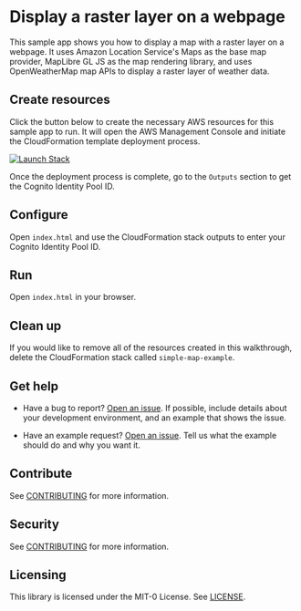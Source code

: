 # Display a raster layer on a webpage

This sample app shows you how to display a map with a raster layer on a webpage. It uses Amazon Location Service's Maps as the base map provider, MapLibre GL JS as the map rendering library, and uses OpenWeatherMap map APIs to display a raster layer of weather data.

## Create resources

Click the button below to create the necessary AWS resources for this sample app to run. It will open the AWS Management Console and initiate the CloudFormation template deployment process.

[![Launch Stack](https://amazon-location-cloudformation-templates.s3.us-west-2.amazonaws.com/cfn-launch-stack-button.svg)](https://console.aws.amazon.com/cloudformation/home?#/stacks/quickcreate?stackName=simple-map-example&templateURL=https://amazon-location-cloudformation-templates.s3.us-west-2.amazonaws.com/samples/web-simple-map/template.yml)

Once the deployment process is complete, go to the `Outputs` section to get the Cognito Identity Pool ID.

## Configure

Open `index.html` and use the CloudFormation stack outputs to enter your Cognito Identity Pool ID.

## Run

Open `index.html` in your browser.

## Clean up

If you would like to remove all of the resources created in this walkthrough, delete the CloudFormation stack called `simple-map-example`.

## Get help

- Have a bug to report? [Open an issue](https://github.com/aws-geospatial/amazon-location-samples-js/issues/new). If possible, include details about your development environment, and an example that shows the issue.

- Have an example request? [Open an issue](https://github.com/aws-geospatial/amazon-location-samples-js/issues/new). Tell us what the example should do and why you want it.

## Contribute

See [CONTRIBUTING](../CONTRIBUTING.md) for more information.

## Security

See [CONTRIBUTING](../CONTRIBUTING.md#security-issue-notifications) for more information.

## Licensing

This library is licensed under the MIT-0 License. See [LICENSE](../LICENSE).
